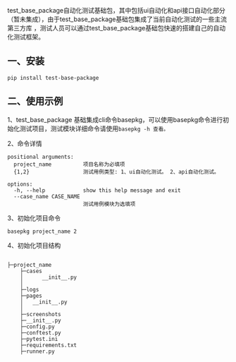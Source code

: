 test_base_package自动化测试基础包，其中包括ui自动化和api接口自动化部分（暂未集成），由于test_base_package基础包集成了当前自动化测试的一些主流第三方库 ，测试人员可以通过test_base_package基础包快速的搭建自己的自动化测试框架。

一、安装
----------

```shell
pip install test-base-package
```

二、使用示例
----------
1、test_base_package 基础集成cli命令basepkg，可以使用basepkg命令进行初始化测试项目，测试模块详细命令请使用`basepkg -h 查看。`

2、命令详情

```text
positional arguments:
  project_name          项目名称为必填项
  {1,2}                 测试用例类型: 1、ui自动化测试。 2、api自动化测试。

options:
  -h, --help            show this help message and exit
  --case_name CASE_NAME
                        测试用例模块为选填项

```

3、初始化项目命令

```shell
basepkg project_name 2
```

4、初始化项目结构

```text

├─project_name
    ├─cases
    │      __init__.py
    │
    ├─logs
    ├─pages
    │   __init__.py
    │
    ├─screenshots
    ├─__init__.py
    ├─config.py
    ├─conftest.py
    ├─pytest.ini
    ├─requirements.txt
    ├─runner.py
```

